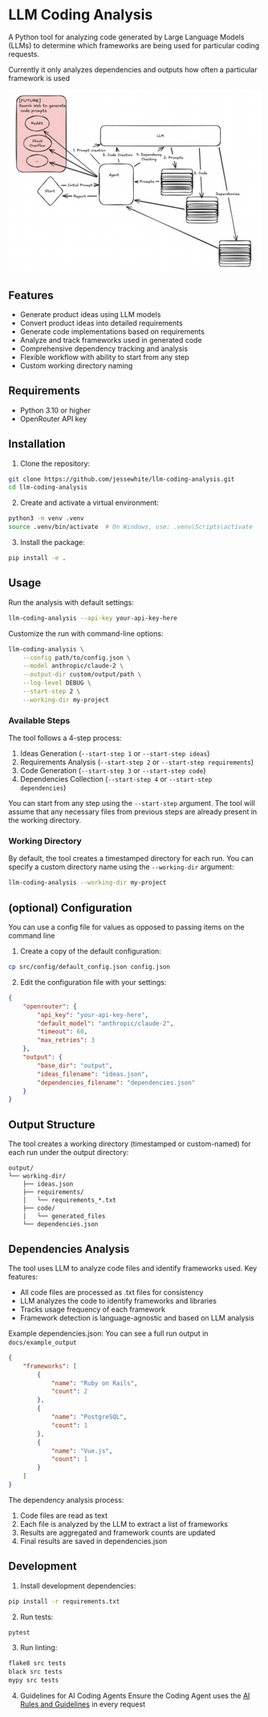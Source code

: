 # LLM Coding Analysis

A Python tool for analyzing code generated by Large Language Models (LLMs) to determine which frameworks are being used for particular coding requests.

Currently it only analyzes dependencies and outputs how often a particular framework is used

![Design Digram](docs/design.png)


## Features

- Generate product ideas using LLM models
- Convert product ideas into detailed requirements
- Generate code implementations based on requirements
- Analyze and track frameworks used in generated code
- Comprehensive dependency tracking and analysis
- Flexible workflow with ability to start from any step
- Custom working directory naming

## Requirements

- Python 3.10 or higher
- OpenRouter API key

## Installation

1. Clone the repository:
```bash
git clone https://github.com/jessewhite/llm-coding-analysis.git
cd llm-coding-analysis
```

2. Create and activate a virtual environment:
```bash
python3 -m venv .venv
source .venv/bin/activate  # On Windows, use: .venv\Scripts\activate
```

3. Install the package:
```bash
pip install -e .
```

## Usage

Run the analysis with default settings:
```bash
llm-coding-analysis --api-key your-api-key-here
```

Customize the run with command-line options:
```bash
llm-coding-analysis \
    --config path/to/config.json \
    --model anthropic/claude-2 \
    --output-dir custom/output/path \
    --log-level DEBUG \
    --start-step 2 \
    --working-dir my-project
```

### Available Steps

The tool follows a 4-step process:
1. Ideas Generation (`--start-step 1` or `--start-step ideas`)
2. Requirements Analysis (`--start-step 2` or `--start-step requirements`)
3. Code Generation (`--start-step 3` or `--start-step code`)
4. Dependencies Collection (`--start-step 4` or `--start-step dependencies`)

You can start from any step using the `--start-step` argument. The tool will assume that any necessary files from previous steps are already present in the working directory.

### Working Directory

By default, the tool creates a timestamped directory for each run. You can specify a custom directory name using the `--working-dir` argument:

```bash
llm-coding-analysis --working-dir my-project
```

## (optional) Configuration
You can use a config file for values as opposed to passing items on the command line
1. Create a copy of the default configuration:
```bash
cp src/config/default_config.json config.json
```

2. Edit the configuration file with your settings:
```json
{
    "openrouter": {
        "api_key": "your-api-key-here",
        "default_model": "anthropic/claude-2",
        "timeout": 60,
        "max_retries": 3
    },
    "output": {
        "base_dir": "output",
        "ideas_filename": "ideas.json",
        "dependencies_filename": "dependencies.json"
    }
}
```

## Output Structure

The tool creates a working directory (timestamped or custom-named) for each run under the output directory:
```
output/
└── working-dir/
    ├── ideas.json
    ├── requirements/
    │   └── requirements_*.txt
    ├── code/
    │   └── generated_files
    └── dependencies.json
```

## Dependencies Analysis

The tool uses LLM to analyze code files and identify frameworks used. Key features:
- All code files are processed as .txt files for consistency
- LLM analyzes the code to identify frameworks and libraries
- Tracks usage frequency of each framework
- Framework detection is language-agnostic and based on LLM analysis

Example dependencies.json:
You can see a full run output in `docs/example_output`
```json
{
    "frameworks": [
        {
            "name": "Ruby on Rails",
            "count": 2
        },
        {
            "name": "PostgreSQL",
            "count": 1
        },
        {
            "name": "Vue.js",
            "count": 1
        }
    ]
}
```

The dependency analysis process:
1. Code files are read as text
2. Each file is analyzed by the LLM to extract a list of frameworks
3. Results are aggregated and framework counts are updated
4. Final results are saved in dependencies.json

## Development

1. Install development dependencies:
```bash
pip install -r requirements.txt
```

2. Run tests:
```bash
pytest
```

3. Run linting:
```bash
flake8 src tests
black src tests
mypy src tests
```

4. Guidelines for AI Coding Agents
Ensure the Coding Agent uses the [AI Rules and Guidelines](docs/AI_RULES_AND_GUIDELINES.md) in every request
